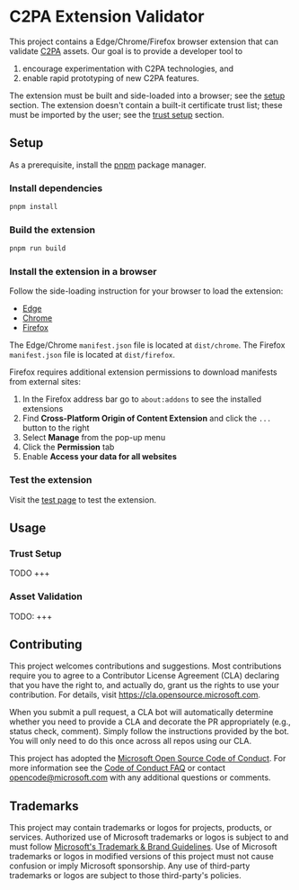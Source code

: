 # C2PA Extension Validator

This project contains a Edge/Chrome/Firefox browser extension that can validate [C2PA](https://c2pa.org) assets. Our goal is to provide a developer tool to
1. encourage experimentation with C2PA technologies, and
2. enable rapid prototyping of new C2PA features.

The extension must be built and side-loaded into a browser; see the [setup](#setup) section. The extension doesn't contain a built-it certificate trust list; these must be imported by the user; see the [trust setup](#trust-setup) section.  

## Setup

As a prerequisite, install the [pnpm](https://pnpm.io/installation) package manager.

### Install dependencies

```bash
pnpm install
```

### Build the extension

```bash
pnpm run build
```

### Install the extension in a browser

Follow the side-loading instruction for your browser to load the extension:

* [Edge](https://learn.microsoft.com/en-us/microsoft-edge/extensions-chromium/getting-started/extension-sideloading)  
* [Chrome](https://developer.chrome.com/docs/extensions/mv3/getstarted/development-basics/#load-unpacked)  
* [Firefox](https://extensionworkshop.com/documentation/develop/temporary-installation-in-firefox/)

The Edge/Chrome `manifest.json` file is located at `dist/chrome`. The Firefox `manifest.json` file is located at `dist/firefox`.

Firefox requires additional extension permissions to download manifests from external sites:
  1. In the Firefox address bar go to `about:addons` to see the installed extensions
  2. Find **Cross-Platform Origin of Content Extension** and click the `...` button to the right
  3. Select **Manage** from the pop-up menu
  4. Click the **Permission** tab
  5. Enable **Access your data for all websites**

### Test the extension

Visit the [test page](./test/test.html) to test the extension.

## Usage

### Trust Setup

TODO +++

### Asset Validation

TODO: +++

## Contributing

This project welcomes contributions and suggestions.  Most contributions require you to agree to a
Contributor License Agreement (CLA) declaring that you have the right to, and actually do, grant us
the rights to use your contribution. For details, visit <https://cla.opensource.microsoft.com>.

When you submit a pull request, a CLA bot will automatically determine whether you need to provide
a CLA and decorate the PR appropriately (e.g., status check, comment). Simply follow the instructions
provided by the bot. You will only need to do this once across all repos using our CLA.

This project has adopted the [Microsoft Open Source Code of Conduct](https://opensource.microsoft.com/codeofconduct/).
For more information see the [Code of Conduct FAQ](https://opensource.microsoft.com/codeofconduct/faq/) or
contact [opencode@microsoft.com](mailto:opencode@microsoft.com) with any additional questions or comments.

## Trademarks

This project may contain trademarks or logos for projects, products, or services. Authorized use of Microsoft
trademarks or logos is subject to and must follow
[Microsoft's Trademark & Brand Guidelines](https://www.microsoft.com/en-us/legal/intellectualproperty/trademarks/usage/general).
Use of Microsoft trademarks or logos in modified versions of this project must not cause confusion or imply Microsoft sponsorship.
Any use of third-party trademarks or logos are subject to those third-party's policies.
